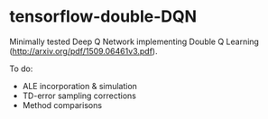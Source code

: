 # tensorflow-double-DQN
Minimally tested Deep Q Network implementing Double Q Learning (http://arxiv.org/pdf/1509.06461v3.pdf).

To do:
- ALE incorporation & simulation
- TD-error sampling corrections
- Method comparisons
